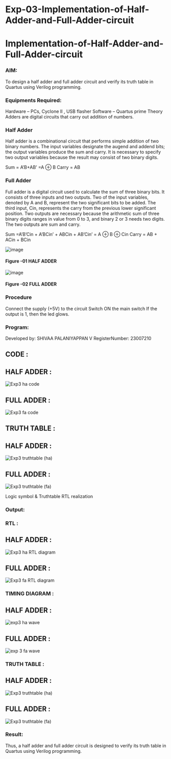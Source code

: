 # Exp-03-Implementation-of-Half-Adder-and-Full-Adder-circuit

# Implementation-of-Half-Adder-and-Full-Adder-circuit
### AIM:
To design a half adder and full adder circuit and verify its truth table in Quartus using Verilog programming.

### Equipments Required:
Hardware – PCs, Cyclone II , USB flasher
Software – Quartus prime Theory Adders are digital circuits that carry out addition of numbers.

### Half Adder
Half adder is a combinational circuit that performs simple addition of two binary numbers. The input variables designate the augend and addend bits; the output variables produce the sum and carry. It is necessary to specify two output variables because the result may consist of two binary digits.

Sum = A’B+AB’ =A ⊕ B Carry = AB

### Full Adder
Full adder is a digital circuit used to calculate the sum of three binary bits. It consists of three inputs and two outputs. Two of the input variables, denoted by A and B, represent the two significant bits to be added. The third input, Cin, represents the carry from the previous lower significant position. Two outputs are necessary because the arithmetic sum of three binary digits ranges in value from 0 to 3, and binary 2 or 3 needs two digits. The two outputs are sum and carry.

Sum =A’B’Cin + A’BCin’ + ABCin + AB’Cin’ = A ⊕ B ⊕ Cin Carry = AB + ACin + BCin

 ![image](https://user-images.githubusercontent.com/36288975/163552156-a13e5a56-c638-4110-97d9-8896907c8d25.png)

#### Figure -01 HALF ADDER 


![image](https://user-images.githubusercontent.com/36288975/163552057-b3547877-6d07-45b4-b7e0-bcfebfad9e1d.png)

#### Figure -02 FULL ADDER 

### Procedure

Connect the supply (+5V) to the circuit Switch ON the main switch If the output is 1, then the led glows.
### Program:

Developed by: SHIVAA PALANIYAPPAN V
RegisterNumber:  23007210

## CODE :
## HALF ADDER :
![Exp3 ha code](https://github.com/shivaa-palaniyappan/Exp-02-Implementation-of-Half-Adder-and-Full-Adder-circuit/assets/146915611/4bcc8a4f-51aa-4715-bede-7d48987cdbad)
## FULL ADDER :
![Exp3 fa code](https://github.com/shivaa-palaniyappan/Exp-02-Implementation-of-Half-Adder-and-Full-Adder-circuit/assets/146915611/f765620c-3696-4a6b-a548-2c06343c136d)

## TRUTH TABLE :
## HALF ADDER :
![Exp3 truthtable (ha)](https://github.com/shivaa-palaniyappan/Exp-02-Implementation-of-Half-Adder-and-Full-Adder-circuit/assets/146915611/85378b71-881a-40fa-840e-37294c34d563)
## FULL ADDER :
![Exp3 truthtable (fa)](https://github.com/shivaa-palaniyappan/Exp-02-Implementation-of-Half-Adder-and-Full-Adder-circuit/assets/146915611/44342f2f-7394-49db-a910-8b8ba8fb8ada)

Logic symbol & Truthtable
RTL realization

### Output:

### RTL :

## HALF ADDER :
![Exp3 ha RTL diagram](https://github.com/shivaa-palaniyappan/Exp-02-Implementation-of-Half-Adder-and-Full-Adder-circuit/assets/146915611/8c14fcf5-780a-4ff7-a229-f53a95ba2cbe)
## FULL ADDER :
![Exp3 fa RTL diagram](https://github.com/shivaa-palaniyappan/Exp-02-Implementation-of-Half-Adder-and-Full-Adder-circuit/assets/146915611/113c3105-5359-4b80-8a51-0ef7fe8d7585)

### TIMING DIAGRAM :
## HALF ADDER :
![exp3 ha wave](https://github.com/shivaa-palaniyappan/Exp-02-Implementation-of-Half-Adder-and-Full-Adder-circuit/assets/146915611/0e87e2dc-c095-4eb2-93fb-142a6f15c70b)
## FULL ADDER :
![exp 3 fa wave](https://github.com/shivaa-palaniyappan/Exp-02-Implementation-of-Half-Adder-and-Full-Adder-circuit/assets/146915611/2aa2281e-fed4-41cf-8289-dd3baa799924)


### TRUTH TABLE :

## HALF ADDER :
![Exp3 truthtable (ha)](https://github.com/shivaa-palaniyappan/Exp-02-Implementation-of-Half-Adder-and-Full-Adder-circuit/assets/146915611/c722c22b-e67d-4430-ae09-84c7a770e3f6)
## FULL ADDER :
![Exp3 truthtable (fa)](https://github.com/shivaa-palaniyappan/Exp-02-Implementation-of-Half-Adder-and-Full-Adder-circuit/assets/146915611/4e9caee7-daac-47d2-8696-8c0f69144382)

### Result:
Thus, a half adder and full adder circuit is designed to verify its truth table in Quartus using Verilog programming.
